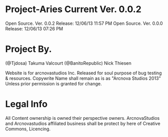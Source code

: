 Project-Aries Current Ver. 0.0.2
=============
Open Source. Ver. 0.0.2  Release: 12/06/13 11:57 PM
Open Source. Ver. 0.0.0  Release: 12/06/13 07:26 PM

Project By.
==================
(@Tjdosa) Takuma Valcourt
(@BanitoRepublic) Nick Thiesen

Website is for arcnovastudios Inc. 
Released for soul purpose of bug testing & resources. 
Copywrite Name shall remain as is as "Arcnova Studios 2013" Unless prior permission is granted for change.




Legal Info
======================
All Content ownership is owned their perspective owners.
ArcnovaStudios and Arcnovastudios affiliated business shall be protect by here of  Creative Commons, Licencing.
